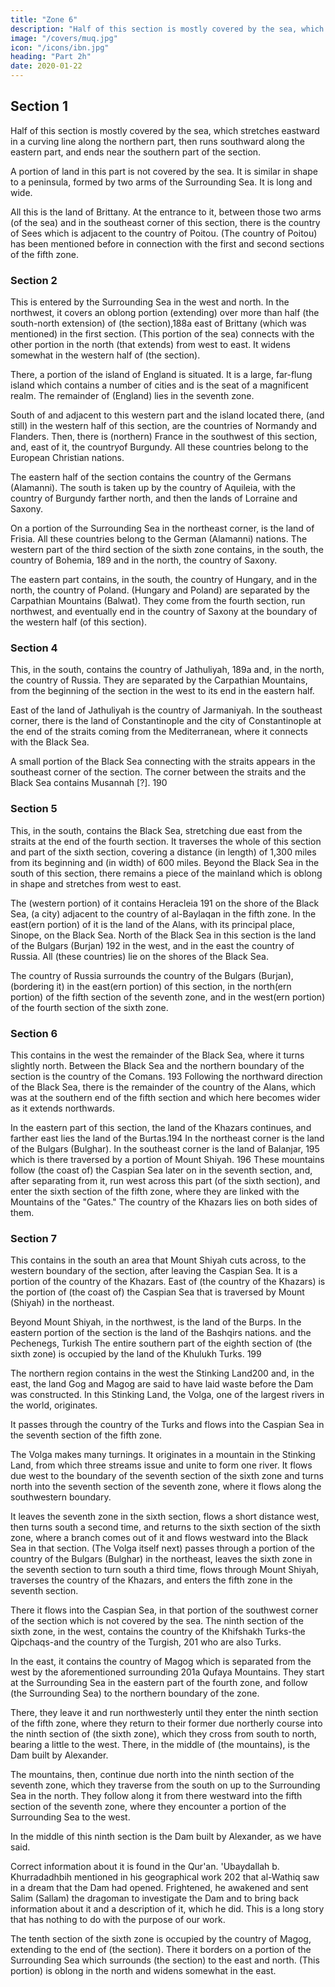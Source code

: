 ```yaml
---
title: "Zone 6"
description: "Half of this section is mostly covered by the sea, which stretches eastward in a curving line along the northern part, then runs southward along the eastern part, and ends near the southern part of the section"
image: "/covers/muq.jpg"
icon: "/icons/ibn.jpg"
heading: "Part 2h"
date: 2020-01-22
---
```




## Section 1

Half of this section is mostly covered by the sea, which stretches eastward in a curving line along the northern part, then runs southward along the eastern part, and ends near the southern part of the section. 

A portion of land in this part is not covered by the sea. It is similar in shape to a peninsula, formed by two arms of the
Surrounding Sea. It is long and wide. 

All this is the land of Brittany. At the entrance to it, between those two arms (of the sea) and in the southeast corner of this section, there is the country of Sees which is adjacent to the country of Poitou. (The country of Poitou) has
been mentioned before in connection with the first and second sections of the fifth zone.


### Section 2

This is entered by the Surrounding Sea in the west and north. In the northwest, it covers an oblong portion (extending) over more than half (the south-north extension) of (the section),188a east of Brittany (which was mentioned) in the first section. (This portion of the sea) connects with the other portion in the north (that extends) from west to east. It widens somewhat in the western half of (the section). 

There, a portion of the island of England is situated. It is a large, far-flung island which contains a number of cities and is the seat of a magnificent realm. The remainder of (England) lies in the seventh zone. 

South of and adjacent to this western part and the island located there, (and still) in the western half of this section, are the countries of Normandy and Flanders. Then, there is (northern) France in the southwest of this section, and, east of it, the countryof Burgundy. All these countries belong to the European Christian nations. 

The eastern half of the section contains the country of the Germans (Alamanni). The south is taken up by the country of Aquileia, with the country of Burgundy farther north, and then the lands of Lorraine and Saxony. 

On a portion of the Surrounding Sea in the northeast corner, is the land of Frisia. All these countries belong to the German (Alamanni) nations. The western part of the third section of the sixth zone contains, in the south, the country of Bohemia, 189 and in the north, the country of Saxony. 

The eastern part contains, in the south, the country of Hungary, and in the north, the country of Poland. (Hungary and Poland) are separated by the Carpathian Mountains (Balwat). They come from the fourth section, run northwest, and eventually end in the country of Saxony at the boundary of the western half (of this section).


### Section 4

This, in the south, contains the country of Jathuliyah, 189a and, in the north, the country of Russia. They are separated by the Carpathian Mountains, from the beginning of the section in the west to its end in the eastern half. 

East of the land of Jathuliyah is the country of Jarmaniyah. In the southeast corner, there is the land of Constantinople and the city of Constantinople at the end of the straits coming from the Mediterranean, where it connects with the Black Sea. 

A small portion of the Black Sea connecting with the straits appears in the southeast corner of the section. The corner between the straits and the Black Sea contains Musannah [?]. 190


### Section 5

This, in the south, contains the Black Sea, stretching due east from the straits at the end of the fourth section. It traverses the whole of this section and part of the sixth section, covering a distance (in length) of 1,300 miles from its beginning and (in width) of 600 miles. Beyond the Black Sea in the south of this section, there remains a piece of the mainland which is oblong in shape and stretches from west to east. 

The (western portion) of it contains Heracleia 191 on the shore of the Black Sea, (a city) adjacent to the country of al-Baylaqan in the fifth zone. In the east(ern portion) of it is the land of the Alans, with its principal place, Sinope, on the Black Sea. North of the Black Sea in this section is the land of the Bulgars (Burjan) 192 in the west, and in the east the country of Russia. All (these countries) lie on the shores of the Black Sea. 

The country of Russia surrounds the country of the Bulgars (Burjan), (bordering it) in the east(ern portion) of this section, in the north(ern portion) of the fifth section of the seventh zone, and in the west(ern portion) of the fourth section of the sixth zone.


### Section 6

This contains in the west the remainder of the Black Sea, where it turns slightly north. Between the Black Sea and the northern boundary of the section is the country of the Comans. 193 Following the northward direction of the Black Sea, there is the remainder of the country of the Alans, which was at the southern end of the fifth section and which here becomes wider as it extends northwards. 

In the eastern part of this section, the land of the Khazars continues, and farther east lies the land of the Burtas.194 In the northeast corner is the land of the Bulgars (Bulghar). In the southeast corner is the land of Balanjar, 195 which is there traversed by a portion of Mount Shiyah. 196 These mountains follow (the coast of) the Caspian Sea later on in the seventh section, and, after separating from it, run west across this part (of the sixth section), and  enter the sixth section of the fifth zone, where they are linked with the Mountains of the "Gates." The country of the Khazars lies on both sides of them. 


### Section 7

This contains in the south an area that Mount Shiyah cuts across, to the western boundary of the section, after leaving the Caspian Sea. It is a portion of the country of the Khazars. East of (the country of the Khazars) is the portion of (the coast of) the Caspian Sea that is traversed by Mount (Shiyah) in the northeast. 

Beyond Mount Shiyah, in the northwest, is the land of the Burps. In the eastern portion of the section is the land of the Bashqirs nations. and the Pechenegs, Turkish The entire southern part of the eighth section of (the sixth zone) is occupied by the land of the Khulukh Turks. 199 

The northern region contains in the west the Stinking Land200 and, in the east, the land Gog and Magog are said to have laid waste before the Dam was constructed. In this Stinking Land, the Volga, one of the largest rivers in the
world, originates. 

It passes through the country of the Turks and flows into the Caspian Sea in the seventh section of the fifth zone. 

The Volga makes many turnings. It originates in a mountain in the Stinking Land, from which three streams issue and unite to form one river. It flows due west to the boundary of the seventh section of the sixth zone and turns north into the seventh section of the seventh zone, where it flows along the southwestern boundary. 

It leaves the seventh zone in the sixth section, flows a short distance west, then turns south a second time, and returns to the sixth section of the sixth zone, where a branch comes out of it and flows westward into the Black Sea in that section. (The Volga itself next) passes through a portion of the country of the Bulgars (Bulghar) in the
northeast, leaves the sixth zone in the seventh section to turn south a third time, flows through Mount Shiyah, traverses the country of the Khazars, and enters the fifth zone in the seventh section. 

There it flows into the Caspian Sea, in that portion of the southwest corner of the section which is not covered by the sea.
The ninth section of the sixth zone, in the west, contains the country of the Khifshakh Turks-the Qipchaqs-and the country of the Turgish, 201 who are also Turks. 

In the east, it contains the country of Magog which is separated from the west by the aforementioned surrounding 201a Qufaya Mountains. They start at the Surrounding Sea in the eastern part of the fourth zone, and follow (the Surrounding Sea) to the northern boundary of the zone. 

There, they leave it and run northwesterly until they enter the ninth section of the fifth zone, where they return to their former due northerly course into the ninth section of (the sixth zone), which they cross from south to north, bearing a little to the west. There, in the middle of (the mountains), is the Dam built by Alexander. 

The mountains, then, continue due north into the ninth section of the seventh zone, which they traverse from the south on up to the Surrounding Sea in the north. They follow along it from there westward into the fifth section of the seventh zone, where they encounter a portion of the Surrounding Sea to the west.

In the middle of this ninth section is the Dam built by Alexander, as we have said.

Correct information about it is found in the Qur'an. 'Ubaydallah b. Khurradadhbih mentioned in his geographical work 202 that al-Wathiq saw in a dream that the Dam had opened. Frightened, he awakened and sent Salim (Sallam) the dragoman to investigate the
Dam and to bring back information about it and a description of it, which he did. This is a
long story that has nothing to do with the purpose of our work.

The tenth section of the sixth zone is occupied by the country of Magog, extending to the end of (the section). There it borders on a portion of the Surrounding Sea which surrounds (the section) to the east and north. (This portion) is oblong in the north and
widens somewhat in the east.


